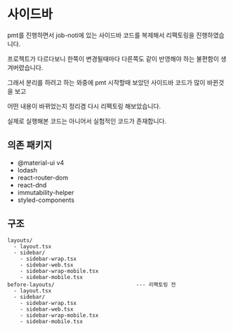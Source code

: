 # 사이드바

pmt를 진행하면서 job-noti에 있는 사이드바 코드를 복제해서 리팩토링을 진행하였습니다.

프로젝트가 다르다보니 한쪽이 변경될때마다 다른쪽도 같이 반영해야 하는 불편함이 생겨버렸습니다.

그래서 분리를 하려고 하는 와중에 pmt 시작할때 보았던 사이드바 코드가 많이 바뀐것을 보고

어떤 내용이 바뀌었는지 정리겸 다시 리팩토링 해보았습니다.

실제로 실행해본 코드는 아니어서 실험적인 코드가 존재합니다.

## 의존 패키지

- @material-ui v4
- lodash
- react-router-dom
- react-dnd
- immutability-helper
- styled-components

## 구조

```
layouts/
  - layout.tsx
  - sidebar/
    - sidebar-wrap.tsx
    - sidebar-web.tsx
    - sidebar-wrap-mobile.tsx
    - sidebar-mobile.tsx
before-layouts/                          --- 리팩토링 전
  - layout.tsx
  - sidebar/
    - sidebar-wrap.tsx
    - sidebar-web.tsx
    - sidebar-wrap-mobile.tsx
    - sidebar-mobile.tsx
```
